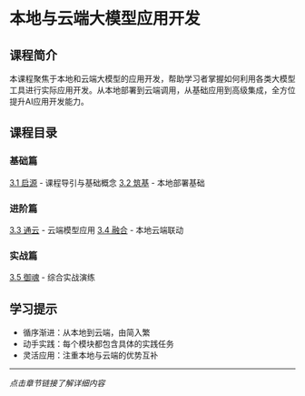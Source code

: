 # 本地与云端大模型应用开发

## 课程简介
本课程聚焦于本地和云端大模型的应用开发，帮助学习者掌握如何利用各类大模型工具进行实际应用开发。从本地部署到云端调用，从基础应用到高级集成，全方位提升AI应用开发能力。

## 课程目录

### 基础篇
[3.1 启源](./3.1_启源.md) - 课程导引与基础概念
[3.2 筑基](./3.2_筑基.md) - 本地部署基础

### 进阶篇
[3.3 通云](./3.3_通云.md) - 云端模型应用
[3.4 融合](./3.4_融合.md) - 本地云端联动

### 实战篇
[3.5 御魂](./3.5_御魂.md) - 综合实战演练

## 学习提示
- 循序渐进：从本地到云端，由简入繁
- 动手实践：每个模块都包含具体的实践任务
- 灵活应用：注重本地与云端的优势互补

---
*点击章节链接了解详细内容* 